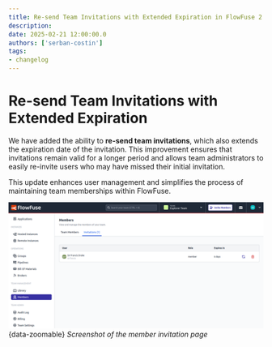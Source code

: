 ```yaml
---
title: Re-send Team Invitations with Extended Expiration in FlowFuse 2.14
description:
date: 2025-02-21 12:00:00.0
authors: ['serban-costin']
tags:
- changelog
---
```


# Re-send Team Invitations with Extended Expiration

We have added the ability to **re-send team invitations**, which also extends the expiration date of the invitation. This improvement ensures that invitations remain valid for a longer period and allows team administrators to easily re-invite users who may have missed their initial invitation.

This update enhances user management and simplifies the process of maintaining team memberships within FlowFuse.

![Screenshot of the member invitation page](./images/resend-invitation.png){data-zoomable}
_Screenshot of the member invitation page_
